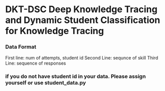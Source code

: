 # DKT-DSC Deep Knowledge Tracing and Dynamic Student Classification for Knowledge Tracing

### Data Format
First line: num of attempts, student id
Second Line: sequnce of skill
Third Line: sequence of responses

### if you do not have student id in your data. Please assign yourself or use student_data.py
